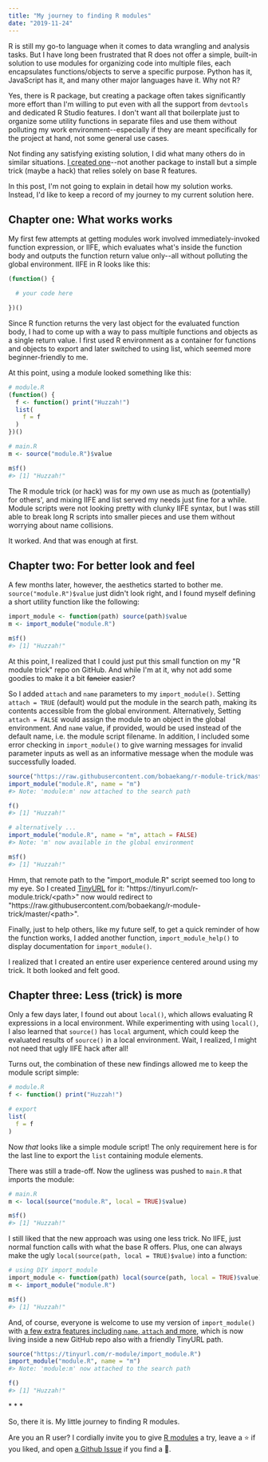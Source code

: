 ```yaml
---
title: "My journey to finding R modules"
date: "2019-11-24"
---
```


R is still my go-to language when it comes to data wrangling and analysis tasks. But I have long been frustrated that R does not offer a simple, built-in solution to use modules for organizing code into multiple files, each encapsulates functions/objects to serve a specific purpose. Python has it, JavaScript has it, and many other major languages have it. Why not R?

Yes, there is R package, but creating a package often takes significantly more effort than I'm willing to put even with all the support from `devtools` and dedicated R Studio features. I don't want all that boilerplate just to organize some utility functions in separate files and use them without polluting my work environment--especially if they are meant specifically for the project at hand, not some general use cases.

Not finding any satisfying existing solution, I did what many others do in similar situations. [I created one](https://github.com/bobaekang/r-module)--not another package to install but a simple trick (maybe a hack) that relies solely on base R features.

In this post, I'm not going to explain in detail how my solution works. Instead, I'd like to keep a record of my journey to my current solution here.

## Chapter one: What works works

My first few attempts at getting modules work involved immediately-invoked function expression, or IIFE, which evaluates what's inside the function body and outputs the function return value only--all without polluting the global environment. IIFE in R looks like this:

```r
(function() {

  # your code here

})()
```

Since R function returns the very last object for the evaluated function body, I had to come up with a way to pass multiple functions and objects as a single return value. I first used R environment as a container for functions and objects to export and later switched to using list, which seemed more beginner-friendly to me.

At this point, using a module looked something like this:

```r
# module.R
(function() {
  f <- function() print("Huzzah!")
  list(
    f = f
  )
})()

# main.R
m <- source("module.R")$value

m$f()
#> [1] "Huzzah!"
```

The R module trick (or hack) was for my own use as much as (potentially) for others', and mixing IIFE and list served my needs just fine for a while. Module scripts were not looking pretty with clunky IIFE syntax, but I was still able to break long R scripts into smaller pieces and use them without worrying about name collisions.

It worked. And that was enough at first.

## Chapter two: For better look and feel

A few months later, however, the aesthetics started to bother me. `source("module.R")$value` just didn't look right, and I found myself defining a short utility function like the following:

```r
import_module <- function(path) source(path)$value
m <- import_module("module.R")

m$f()
#> [1] "Huzzah!"
```

At this point, I realized that I could just put this small function on my "R module trick" repo on GitHub. And while I'm at it, why not add some goodies to make it a bit ~~fancier~~ easier?

So I added `attach` and `name` parameters to my `import_module()`. Setting `attach = TRUE` (default) would put the module in the search path, making its contents accessible from the global environment. Alternatively, Setting `attach = FALSE` would assign the module to an object in the global environment. And `name` value, if provided, would be used instead of the default name, i.e. the module script filename. In addition, I included some error checking in `import_module()` to give warning messages for invalid parameter inputs as well as an informative message when the module was successfully loaded.

```r
source("https://raw.githubusercontent.com/bobaekang/r-module-trick/master/import_module.R")
import_module("module.R", name = "m")
#> Note: 'module:m' now attached to the search path

f()
#> [1] "Huzzah!"

# alternatively ...
import_module("module.R", name = "m", attach = FALSE)
#> Note: 'm' now available in the global environment

m$f()
#> [1] "Huzzah!"
```

Hmm, that remote path to the "import_module.R" script seemed too long to my eye. So I created [TinyURL](https://tinyurl.com/) for it: "https\://tinyurl.com/r-module.trick/\<path\>" now would redirect to "https\://raw.githubusercontent.com/bobaekang/r-module-trick/master/\<path\>".

Finally, just to help others, like my future self, to get a quick reminder of how the function works, I added another function, `import_module_help()` to display documentation for `import_module()`.

I realized that I created an entire user experience centered around using my trick. It both looked and felt good.

## Chapter three: Less (trick) is more

Only a few days later, I found out about `local()`, which allows evaluating R expressions in a local environment. While experimenting with using `local()`, I also learned that `source()` has `local` argument, which could keep the evaluated results of `source()` in a local environment. Wait, I realized, I might not need that ugly IIFE hack after all!

Turns out, the combination of these new findings allowed me to keep the module script simple:

```r
# module.R
f <- function() print("Huzzah!")

# export
list(
  f = f
)
```

Now *that* looks like a simple module script! The only requirement here is for the last line to export the `list` containing module elements.

There was still a trade-off. Now the ugliness was pushed to `main.R` that imports the module:

```r
# main.R
m <- local(source("module.R", local = TRUE)$value)

m$f()
#> [1] "Huzzah!"
```

I still liked that the new approach was using one less trick. No IIFE, just normal function calls with what the base R offers. Plus, one can always make the ugly `local(source(path, local = TRUE)$value)` into a function:

```r
# using DIY import_module
import_module <- function(path) local(source(path, local = TRUE)$value)
m <- import_module("module.R")

m$f()
#> [1] "Huzzah!"
```

And, of course, everyone is welcome to use my version of `import_module()` with [a few extra features including `name`, `attach` and more](https://github.com/bobaekang/r-module#import_module-function), which is now living inside a new GitHub repo also with a friendly TinyURL path.

```r
source("https://tinyurl.com/r-module/import_module.R")
import_module("module.R", name = "m")
#> Note: 'module:m' now attached to the search path

f()
#> [1] "Huzzah!"
```

\* * * 

So, there it is. My little journey to finding R modules.

Are you an R user? I cordially invite you to give [R modules](https://github.com/bobaekang/r-module) a try, leave a ⭐ if you liked, and open [a Github Issue](https://github.com/bobaekang/r-module/issues) if you find a 🐞.